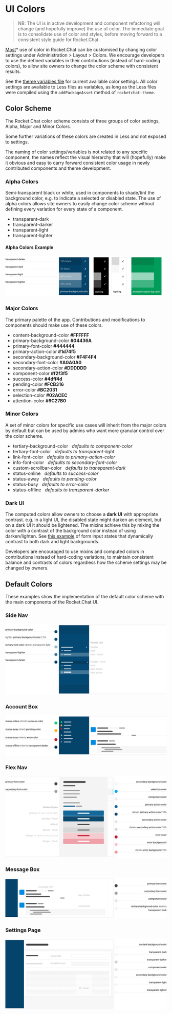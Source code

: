 # UI Colors

> NB: The UI is in active development and component refactoring will change \(and hopefully improve\) the use of color. The immediate goal is to consolidate use of color and styles, before moving forward to a consistent style guide for Rocket.Chat.

[Most](https://github.com/RocketChat/Rocket.Chat/issues/4091)\* use of color in Rocket.Chat can be customised by changing color settings under Administration &gt; Layout &gt; Colors. We encourage developers to use the defined variables in their contributions \(instead of hard-coding colors\), to allow site owners to change the color scheme with consistent results.

See the [theme variables file](https://github.com/RocketChat/Rocket.Chat/blob/develop/app/theme/server/variables.js) for current available color settings. All color settings are available to Less files as variables, as long as the Less files were compiled using the `addPackageAsset` method of `rocketchat-theme`.

## Color Scheme

The Rocket.Chat color scheme consists of three groups of color settings, Alpha, Major and Minor Colors.

Some further variations of these colors are created in Less and not exposed to settings.

The naming of color settings/variables is not related to any specific component, the names reflect the visual hierarchy that will \(hopefully\) make it obvious and easy to carry forward consistent color usage in newly contributed components and theme development.

### Alpha Colors

Semi-transparent black or white, used in components to shade/tint the background color, e.g. to indicate a selected or disabled state. The use of alpha colors allows site owners to easily change color scheme without defining every variation for every state of a component.

* transparent-dark
* transparent-darker
* transparent-light
* transparent-lighter

#### Alpha Colors Example

![Alpha colors example colors](../../.gitbook/assets/alpha-colors.png)

### Major Colors

The primary palette of the app. Contributions and modifications to components should make use of these colors.

* content-background-color **\#FFFFFF**
* primary-background-color **\#04436A**
* primary-font-color **\#444444**
* primary-action-color **\#1d74f5**
* secondary-background-color **\#F4F4F4**
* secondary-font-color **\#A0A0A0**
* secondary-action-color **\#DDDDDD**
* component-color **\#f2f3f5**
* success-color **\#4dff4d**
* pending-color **\#FCB316**
* error-color **\#BC2031**
* selection-color **\#02ACEC**
* attention-color **\#9C27B0**

### Minor Colors

A set of minor colors for specific use cases will inherit from the major colors by default but can be used by admins who want more granular control over the color scheme.

* tertiary-background-color   _defaults to component-color_
* tertiary-font-color   _defaults to transparent-light_
* link-font-color   _defaults to primary-action-color_
* info-font-color   _defaults to secondary-font-color_
* custom-scrollbar-color   _defaults to transparent-dark_
* status-online    _defaults to success-color_
* status-away   _defaults to pending-color_
* status-busy   _defaults to error-color_
* status-offline   _defaults to transparent-darker_

### Dark UI

The computed colors allow owners to choose a **dark UI** with appropriate contrast. e.g. in a light UI, the disabled state might darken an element, but on a dark UI it should be lightened. The mixins achieve this by mixing the color with a contrast of the background color instead of using darken/lighten. See [this example](https://codepen.io/owlandfox/pen/EyJROO) of form input states that dynamically contrast to both dark and light backgrounds.

Developers are encouraged to use mixins and computed colors in contributions instead of hard-coding variations, to maintain consistent balance and contrasts of colors regardless how the scheme settings may be changed by owners.

## Default Colors

These examples show the implementation of the default color scheme with the main components of the Rocket.Chat UI.

### Side Nav

![Side nav example colors](../../.gitbook/assets/side-nav.png)

### Account Box

![Account Box example colors](../../.gitbook/assets/account-box.png)

### Flex Nav

![Flex nav example colors](../../.gitbook/assets/flex-nav.png)

### Message Box

![Message box example colors](../../.gitbook/assets/message-box.png)

### Settings Page

![Settings page example colors](../../.gitbook/assets/settings-page.png)

